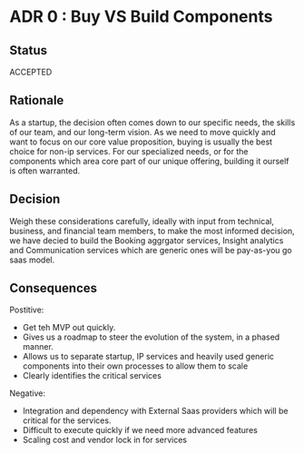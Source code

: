 # ADR 0 : Buy VS Build Components

## Status  
ACCEPTED

## Rationale 
As a startup, the decision often comes down to our specific needs, the skills of our team, and our long-term vision.
As we need to move quickly and want to focus on our core value proposition, buying is usually the best choice for non-ip services.
For our specialized needs, or for the components which area core part of our unique offering, building it ourself is often warranted.

## Decision   
Weigh these considerations carefully, ideally with input from technical, business, and financial team members, to make the most informed decision, we have decied to build the Booking aggrgator services, 
Insight analytics and Communication services which are generic ones will be pay-as-you go saas model. 

## Consequences  
Postitive:
+ Get teh MVP out quickly.
+ Gives us a roadmap to steer the evolution of the system, in a phased manner. 
+ Allows us to separate startup, IP services and heavily used generic components into their own processes to allow them to scale 
+ Clearly identifies the critical services

Negative:  
+ Integration and dependency with External Saas providers which will be critical for the services.
+ Difficult to execute quickly if we need more advanced features
+ Scaling cost and vendor lock in for services
